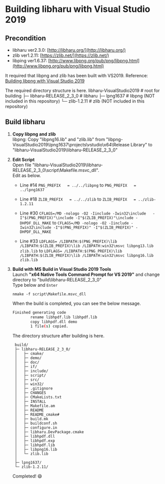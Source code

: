 # **Building libharu with Visual Studio 2019**

## Precondition
 - libharu ver2.3.0: [http://libharu.org/](http://libharu.org/)
 - zlib ver1.2.11: [https://zlib.net/](https://zlib.net/)
 - libping ver1.6.37: [http://www.libpng.org/pub/png/libpng.html](http://www.libpng.org/pub/png/libpng.html)

It required that libpng and zlib has been built with VS2019.
Reference: [Building libpng with Visual Studio 2019](https://github.com/mryssng/libpng-VisualStudio2019)

The required directory structure is here.
        libharu-VisualStudio2019            # root for building
        ├─ libharu-RELEASE_2_3_0            # libharu
        ├─ lpng1637                         # libpng (NOT included in this repository)
        └─ zlib-1.2.11                      # zlib (NOT included in this repository)
    
## Build libharu

 1. **Copy libpng and zlib**<br>
   libpng:
Copy "libpng16.lib" and "zlib.lib" from "libpng-VisualStudio2019\lpng1637\projects\vstudio\x64\Release Library" to "libharu-VisualStudio2019\libharu-RELEASE_2_3_0"

 2. **Edit Script**<br>
  Open file "libharu-VisualStudio2019\libharu-RELEASE_2_3_0\script\Makefile.msvc_dll".<br>
  Edit as below.
     * Line #14
     `PNG_PREFIX   = ../../libpng`
     to
     `PNG_PREFIX   = ../lpng1637`
     
     * Line #18
     `ZLIB_PREFIX   = ../../zlib`
     to
     `ZLIB_PREFIX   = ../zlib-1.2.11`
        
     * Line #30
     `CFLAGS=/MD -nologo -O2 -Iinclude -Iwin32\include   -I"$(PNG_PREFIX)"\include -I"$(ZLIB_PREFIX)"\include -DHPDF_DLL_MAKE`
     to
     `CFLAGS=/MD -nologo -O2 -Iinclude -Iwin32\include -I"$(PNG_PREFIX)" -I"$(ZLIB_PREFIX)" -DHPDF_DLL_MAKE`
        
     * Line #33
     `LDFLAGS= /LIBPATH:$(PNG_PREFIX)\lib /LIBPATH:$(ZLIB_PREFIX)\lib /LIBPATH:win32\msvc libpng13.lib zlib.lib`
     to
     `LDFLAGS= /LIBPATH:$(PNG_PREFIX)\lib /LIBPATH:$(ZLIB_PREFIX)\lib /LIBPATH:win32\msvc libpng16.lib zlib.lib`

3. **Build with MS Build in  Visual Studio 2019 Tools**<br>
  Launch **"x64 Native Tools Command Prompt for VS 2019"** and change directory to "build\libharu-RELEASE_2_3_0"<br>
  Type below and `Enter`<br>
  
    `nmake -f script\Makefile.msvc_dll`<br>
    
    When the build is completed, you can see the below message.<br>
	```sh
	Finished generating code
	        rename libhpdf.lib libhpdf.lib
	        copy libhpdf.dll demo
	        1 file(s) copied.
   ```
    The directory structure after building is here.

	    build/ 
	    ├─ libharu-RELEASE_2_3_0/ 
	    │   ├─ cmake/ 
	    │   ├─ demo/ 
	    │   ├─ doc/ 
	    │   ├─ if/
	    │   ├─ include/
	    │   ├─ script/ 
	    │   ├─ src/ 
	    │   ├─ win32/
	    │   ├─ .gitignore 
	    │   ├─ CHANGES 
	    │   ├─ CMakeLists.txt 
	    │   ├─ INSTALL 
	    │   ├─ Makefile.am 
	    │   ├─ README 
	    │   ├─ README_cmake# 
	    │   ├─ build.mk 
	    │   ├─ buildconf.sh 
	    │   ├─ configure.in 
	    │   ├─ libharu.DevPackage.cmake 
	    │   ├─ libhpdf.dll 
	    │   ├─ libhpdf.exp 
	    │   ├─ libhpdf.lib 
	    │   ├─ libpng16.lib 
	    │   └─ zlib.lib
	    │   
	    ├─ lpng1637/
	    └─ zlib-1.2.11/ 

	Completed! 😄
